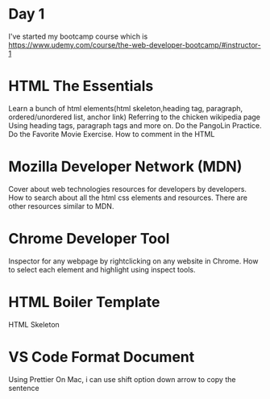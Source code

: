 # Day 1

I've started my bootcamp course which is 
https://www.udemy.com/course/the-web-developer-bootcamp/#instructor-1


# HTML The Essentials

Learn a bunch of html elements(html skeleton,heading tag, paragraph,
ordered/unordered list, anchor link)
Referring to the chicken wikipedia page
Using heading tags, paragraph tags and more on.
Do the PangoLin Practice.
Do the Favorite Movie Exercise.
How to comment in the HTML


# Mozilla Developer Network (MDN)

Cover about web technologies resources for developers by developers.
How to search about all the html css elements and resources.
There are other resources similar to MDN.


# Chrome Developer Tool

Inspector for any webpage by rightclicking on any website in Chrome.
How to select each element and highlight using inspect tools.

# HTML Boiler Template

HTML Skeleton 

# VS Code Format Document

Using Prettier
On Mac, i can use shift option down arrow to copy the sentence

